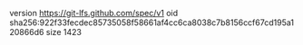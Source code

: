 version https://git-lfs.github.com/spec/v1
oid sha256:922f33fecdec85735058f58661af4cc6ca8038c7b8156ccf67cd195a120866d6
size 1423
